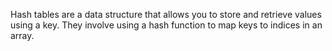 Hash tables are a data structure that allows you to store and retrieve values using a key.
They involve using a hash function to map keys to indices in an array. 
